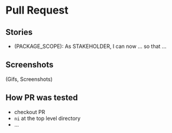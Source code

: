 # Pull Request

## Stories

- (PACKAGE_SCOPE): As STAKEHOLDER, I can now ... so that ...

## Screenshots

(Gifs, Screenshots)

## How PR was tested

- checkout PR
- `ni` at the top level directory
- ...
